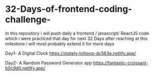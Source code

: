 # 32-Days-of-frontend-coding-challenge-
In this repository i will push daily a frontend / javascript/ ReactJS code which i were practiced that day for next 32 Days after reaching at this milestone i will most probably extend it for more days 


Day1- A Digital Clock 
https://stately-lollipop-dc563e.netlify.app/

Day2- A Random Password Generator app
https://fantastic-croissant-b0c9d0.netlify.app/
